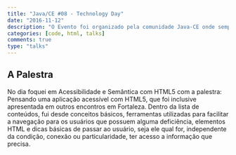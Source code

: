 ```yaml
---
title: "Java/CE #08 - Technology Day"
date: "2016-11-12"
description: "O Evento foi organizado pela comunidade Java-CE onde sempre dinamizam os conteúdos de apresentação e me convidou para uma apresentação já feita antes, o que foi uma surpresa positiva além de um desafio diferente, dado que a comunidade não estava tão diretamente ligada ao desenvolvimento front end e muito menos com acessibilidade de fora direta, porém, o conteúdo teve uma aprovação muito positiva o que foi super gratificante."
categories: [code, html, talks]
comments: true
type: "talks"
---
```


## A Palestra

No dia foquei em Acessibilidade e Semântica com HTML5 com a palestra: Pensando uma aplicação acessível com HTML5, que foi inclusive apresentada em outros encontros em Fortaleza. Dentro da lista de conteúdos, fui desde conceitos básicos, ferramentas utilizadas para facilitar a navegação para os usuários que possuem alguma deficiência, elementos HTML e dicas básicas de passar ao usuário, seja ele qual for, independente da condição, conexão ou particularidade, ter acesso a informação que precisa.
